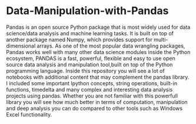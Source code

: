 # Data-Manipulation-with-Pandas

Pandas is an open source Python package that is most widely used for data science/data analysis and machine learning tasks. It is built on top of another package named Numpy, which provides support for multi-dimensional arrays. As one of the most popular data wrangling packages, Pandas works well with many other data science modules inside the Python ecosystem, PANDAS is a fast, powerful, flexible and easy to use open source data analysis and manipulation tool,built on top of the Python programming language. Inside this repository you will see a lot of notebooks with additional content that may complement the pandas library. I included some important Ipython concepts, string operations, built-in functions, timedelta and many complex and interesting data analysis projects using pandas. Whether you are not familiar with this powerfull library you will see how much better in terms of computation, manipulation and deep analysis you can do compared to other tools such as Windows Excel functionality. 
